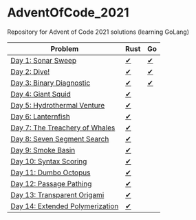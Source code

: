 # AdventOfCode_2021
Repository for Advent of Code 2021 solutions (learning GoLang)


| Problem              | Rust                     | Go                    |
|----------------------|--------------------------|-----------------------|
| [Day 1: Sonar Sweep](https://adventofcode.com/2021/day/1)       | [✔](src/day1/mod.rs)  | [✔](src/day1/day1.go)  | 
| [Day 2: Dive!](https://adventofcode.com/2021/day/2)       | [✔](src/day2/mod.rs)  | [✔](src/day2/day2.go)  | 
| [Day 3: Binary Diagnostic](https://adventofcode.com/2021/day/3)       | [✔](src/day3/mod.rs)  | [✔](src/day3/day3.go)  | 
| [Day 4: Giant Squid](https://adventofcode.com/2021/day/4)       | [✔](src/day4/mod.rs)  |                        | 
| [Day 5: Hydrothermal Venture](https://adventofcode.com/2021/day/5)       | [✔](src/day5/mod.rs)  |                        | 
| [Day 6: Lanternfish](https://adventofcode.com/2021/day/6)       | [✔](src/day6/mod.rs)  |                        | 
| [Day 7: The Treachery of Whales](https://adventofcode.com/2021/day/7)       | [✔](src/day7/mod.rs)  |                        | 
| [Day 8: Seven Segment Search](https://adventofcode.com/2021/day/8)       | [✔](src/day8/mod.rs)  |                        | 
| [Day 9: Smoke Basin](https://adventofcode.com/2021/day/9)       | [✔](src/day9/mod.rs)  |                        | 
| [Day 10: Syntax Scoring](https://adventofcode.com/2021/day/10)       | [✔](src/day10/mod.rs)  |                        | 
| [Day 11: Dumbo Octopus](https://adventofcode.com/2021/day/11)       | [✔](src/day11/mod.rs)  |                        | 
| [Day 12: Passage Pathing](https://adventofcode.com/2021/day/12)       | [✔](src/day12/mod.rs)  |                        | 
| [Day 13: Transparent Origami](https://adventofcode.com/2021/day/13)       | [✔](src/day13/mod.rs)  |                        | 
| [Day 14: Extended Polymerization](https://adventofcode.com/2021/day/14)       | [✔](src/day14/mod.rs)  |                        | 